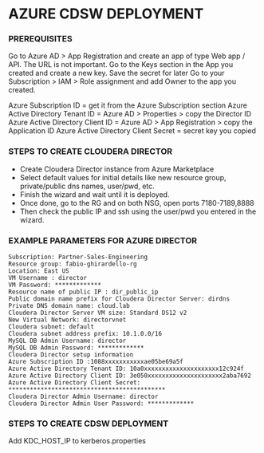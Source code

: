 # AZURE CDSW DEPLOYMENT

### PREREQUISITES

Go to Azure AD > App Registration and create an app of type Web app / API. The URL is not important.
Go to the Keys section in the App you created and create a new key. Save the secret for later
Go to your Subscription > IAM > Role assignment and add Owner to the app you created.

Azure Subscription ID = get it from the Azure Subscription section
Azure Active Directory Tenant ID = Azure AD > Properties > copy the Director ID
Azure Active Directory Client ID = Azure AD > App Registration > copy the Application ID
Azure Active Directory Client Secret = secret key you copied

### STEPS TO CREATE CLOUDERA DIRECTOR 
- Create Cloudera Director instance from Azure Marketplace
- Select default values for initial details like new resource group, private/public dns names, user/pwd, etc.
- Finish the wizard and wait until it is deployed.
- Once done, go to the RG and on both NSG, open ports 7180-7189,8888
- Then check the public IP and ssh using the user/pwd you entered in the wizard.






### EXAMPLE PARAMETERS FOR AZURE DIRECTOR 
```
Subscription: Partner-Sales-Engineering
Resource group: fabio-ghirardello-rg
Location: East US
VM Username : director
VM Password: *************
Resource name of public IP : dir_public_ip
Public domain name prefix for Cloudera Director Server: dirdns
Private DNS domain name: cloud.lab
Cloudera Director Server VM size: Standard DS12 v2
New Virtual Network: directorvnet
Cloudera subnet: default
Cloudera subnet address prefix: 10.1.0.0/16
MySQL DB Admin Username: director
MySQL DB Admin Password: *************
Cloudera Director setup information
Azure Subscription ID :1088xxxxxxxxxxxae05be69a5f
Azure Active Directory Tenant ID: 10a0xxxxxxxxxxxxxxxxxxxxx12c924f
Azure Active Directory Client ID: 3e050xxxxxxxxxxxxxxxxxxxxx2aba7692
Azure Active Directory Client Secret: ********************************************
Cloudera Director Admin Username: director
Cloudera Director Admin User Password: *************
```

### STEPS TO CREATE CDSW DEPLOYMENT


Add KDC_HOST_IP to kerberos.properties
